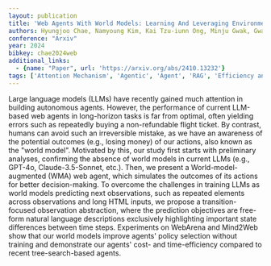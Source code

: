```yaml
---
layout: publication
title: 'Web Agents With World Models: Learning And Leveraging Environment Dynamics In Web Navigation'
authors: Hyungjoo Chae, Namyoung Kim, Kai Tzu-iunn Ong, Minju Gwak, Gwanwoo Song, Jihoon Kim, Sunghwan Kim, Dongha Lee, Jinyoung Yeo
conference: "Arxiv"
year: 2024
bibkey: chae2024web
additional_links:
  - {name: "Paper", url: 'https://arxiv.org/abs/2410.13232'}
tags: ['Attention Mechanism', 'Agentic', 'Agent', 'RAG', 'Efficiency and Optimization', 'Model Architecture', 'Tools', 'Training Techniques', 'GPT', 'Reinforcement Learning']
---
```

Large language models (LLMs) have recently gained much attention in building
autonomous agents. However, the performance of current LLM-based web agents in
long-horizon tasks is far from optimal, often yielding errors such as
repeatedly buying a non-refundable flight ticket. By contrast, humans can avoid
such an irreversible mistake, as we have an awareness of the potential outcomes
(e.g., losing money) of our actions, also known as the "world model". Motivated
by this, our study first starts with preliminary analyses, confirming the
absence of world models in current LLMs (e.g., GPT-4o, Claude-3.5-Sonnet,
etc.). Then, we present a World-model-augmented (WMA) web agent, which
simulates the outcomes of its actions for better decision-making. To overcome
the challenges in training LLMs as world models predicting next observations,
such as repeated elements across observations and long HTML inputs, we propose
a transition-focused observation abstraction, where the prediction objectives
are free-form natural language descriptions exclusively highlighting important
state differences between time steps. Experiments on WebArena and Mind2Web show
that our world models improve agents' policy selection without training and
demonstrate our agents' cost- and time-efficiency compared to recent
tree-search-based agents.
